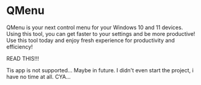 # QMenu
QMenu is your next control menu for your Windows 10 and 11 devices. Using this tool, you can get faster to your settings and be more productive! Use this tool today and enjoy fresh experience for productivity and efficiency!



READ THIS!!!

Tis app is not supported... Maybe in future. I didn't even start the project, i have no time at all. CYA...
